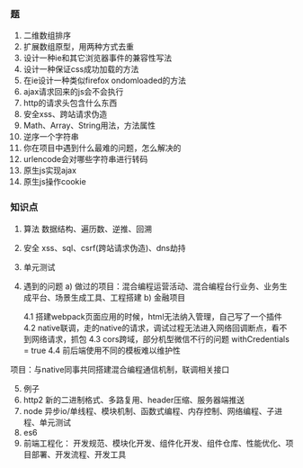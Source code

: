 ### 题
1. 二维数组排序
2. 扩展数组原型，用两种方式去重
3. 设计一种ie和其它浏览器事件的兼容性写法
4. 设计一种保证css成功加载的方法
5. 在ie设计一种类似firefox ondomloaded的方法
6. ajax请求回来的js会不会执行
7. http的请求头包含什么东西
8. 安全xss、跨站请求伪造
9. Math、Array、String用法，方法属性
10. 逆序一个字符串
11. 你在项目中遇到什么最难的问题，怎么解决的
12. urlencode会对哪些字符串进行转码
13. 原生js实现ajax
14. 原生js操作cookie

### 知识点
1. 算法
数据结构、遍历数、逆推、回溯
2. 安全
xss、sql、csrf(跨站请求伪造)、dns劫持
3. 单元测试
4. 遇到的问题
    a) 做过的项目：混合编程运营活动、混合编程台行业务、业务生成平台、场景生成工具、工程搭建
    b) 金融项目

    4.1 搭建webpack页面应用的时候，html无法纳入管理，自己写了一个插件
    4.2 native联调，走的native的请求，调试过程无法进入网络回调断点，看不到网络请求，抓包
    4.3 cors跨域，部分机型微信不行的问题 withCredentials = true 
    4.4 前后端使用不同的模板难以维护性

项目：与native同事共同搭建混合编程通信机制，联调相关接口


5. 例子
6. http2
新的二进制格式、多路复用、header压缩、服务器端推送
7. node
异步io/单线程、模块机制、函数式编程、内存控制、网络编程、子进程、单元测试
8. es6
9. 前端工程化：
开发规范、模块化开发、组件化开发、组件仓库、性能优化、项目部署、开发流程、开发工具
